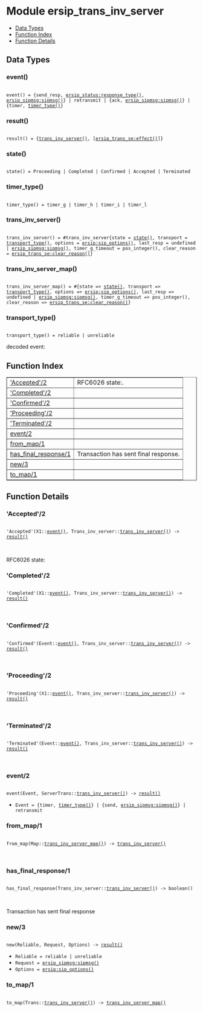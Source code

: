 

# Module ersip_trans_inv_server #
* [Data Types](#types)
* [Function Index](#index)
* [Function Details](#functions)

<a name="types"></a>

## Data Types ##




### <a name="type-event">event()</a> ###


<pre><code>
event() = {send_resp, <a href="ersip_status.md#type-response_type">ersip_status:response_type()</a>, <a href="ersip_sipmsg.md#type-sipmsg">ersip_sipmsg:sipmsg()</a>} | retransmit | {ack, <a href="ersip_sipmsg.md#type-sipmsg">ersip_sipmsg:sipmsg()</a>} | {timer, <a href="#type-timer_type">timer_type()</a>}
</code></pre>




### <a name="type-result">result()</a> ###


<pre><code>
result() = {<a href="#type-trans_inv_server">trans_inv_server()</a>, [<a href="ersip_trans_se.md#type-effect">ersip_trans_se:effect()</a>]}
</code></pre>




### <a name="type-state">state()</a> ###


<pre><code>
state() = Proceeding | Completed | Confirmed | Accepted | Terminated
</code></pre>




### <a name="type-timer_type">timer_type()</a> ###


<pre><code>
timer_type() = timer_g | timer_h | timer_i | timer_l
</code></pre>




### <a name="type-trans_inv_server">trans_inv_server()</a> ###


<pre><code>
trans_inv_server() = #trans_inv_server{state = <a href="#type-state">state()</a>, transport = <a href="#type-transport_type">transport_type()</a>, options = <a href="ersip.md#type-sip_options">ersip:sip_options()</a>, last_resp = undefined | <a href="ersip_sipmsg.md#type-sipmsg">ersip_sipmsg:sipmsg()</a>, timer_g_timeout = pos_integer(), clear_reason = <a href="ersip_trans_se.md#type-clear_reason">ersip_trans_se:clear_reason()</a>}
</code></pre>




### <a name="type-trans_inv_server_map">trans_inv_server_map()</a> ###


<pre><code>
trans_inv_server_map() = #{state =&gt; <a href="#type-state">state()</a>, transport =&gt; <a href="#type-transport_type">transport_type()</a>, options =&gt; <a href="ersip.md#type-sip_options">ersip:sip_options()</a>, last_resp =&gt; undefined | <a href="ersip_sipmsg.md#type-sipmsg">ersip_sipmsg:sipmsg()</a>, timer_g_timeout =&gt; pos_integer(), clear_reason =&gt; <a href="ersip_trans_se.md#type-clear_reason">ersip_trans_se:clear_reason()</a>}
</code></pre>




### <a name="type-transport_type">transport_type()</a> ###


<pre><code>
transport_type() = reliable | unreliable
</code></pre>

 decoded event:

<a name="index"></a>

## Function Index ##


<table width="100%" border="1" cellspacing="0" cellpadding="2" summary="function index"><tr><td valign="top"><a href="#Accepted-2">'Accepted'/2</a></td><td>RFC6026 state:.</td></tr><tr><td valign="top"><a href="#Completed-2">'Completed'/2</a></td><td></td></tr><tr><td valign="top"><a href="#Confirmed-2">'Confirmed'/2</a></td><td></td></tr><tr><td valign="top"><a href="#Proceeding-2">'Proceeding'/2</a></td><td></td></tr><tr><td valign="top"><a href="#Terminated-2">'Terminated'/2</a></td><td></td></tr><tr><td valign="top"><a href="#event-2">event/2</a></td><td></td></tr><tr><td valign="top"><a href="#from_map-1">from_map/1</a></td><td></td></tr><tr><td valign="top"><a href="#has_final_response-1">has_final_response/1</a></td><td>Transaction has sent final response.</td></tr><tr><td valign="top"><a href="#new-3">new/3</a></td><td></td></tr><tr><td valign="top"><a href="#to_map-1">to_map/1</a></td><td></td></tr></table>


<a name="functions"></a>

## Function Details ##

<a name="Accepted-2"></a>

### 'Accepted'/2 ###

<pre><code>
'Accepted'(X1::<a href="#type-event">event()</a>, Trans_inv_server::<a href="#type-trans_inv_server">trans_inv_server()</a>) -&gt; <a href="#type-result">result()</a>
</code></pre>
<br />

RFC6026 state:

<a name="Completed-2"></a>

### 'Completed'/2 ###

<pre><code>
'Completed'(X1::<a href="#type-event">event()</a>, Trans_inv_server::<a href="#type-trans_inv_server">trans_inv_server()</a>) -&gt; <a href="#type-result">result()</a>
</code></pre>
<br />

<a name="Confirmed-2"></a>

### 'Confirmed'/2 ###

<pre><code>
'Confirmed'(Event::<a href="#type-event">event()</a>, Trans_inv_server::<a href="#type-trans_inv_server">trans_inv_server()</a>) -&gt; <a href="#type-result">result()</a>
</code></pre>
<br />

<a name="Proceeding-2"></a>

### 'Proceeding'/2 ###

<pre><code>
'Proceeding'(X1::<a href="#type-event">event()</a>, Trans_inv_server::<a href="#type-trans_inv_server">trans_inv_server()</a>) -&gt; <a href="#type-result">result()</a>
</code></pre>
<br />

<a name="Terminated-2"></a>

### 'Terminated'/2 ###

<pre><code>
'Terminated'(Event::<a href="#type-event">event()</a>, Trans_inv_server::<a href="#type-trans_inv_server">trans_inv_server()</a>) -&gt; <a href="#type-result">result()</a>
</code></pre>
<br />

<a name="event-2"></a>

### event/2 ###

<pre><code>
event(Event, ServerTrans::<a href="#type-trans_inv_server">trans_inv_server()</a>) -&gt; <a href="#type-result">result()</a>
</code></pre>

<ul class="definitions"><li><code>Event = {timer, <a href="#type-timer_type">timer_type()</a>} | {send, <a href="ersip_sipmsg.md#type-sipmsg">ersip_sipmsg:sipmsg()</a>} | retransmit</code></li></ul>

<a name="from_map-1"></a>

### from_map/1 ###

<pre><code>
from_map(Map::<a href="#type-trans_inv_server_map">trans_inv_server_map()</a>) -&gt; <a href="#type-trans_inv_server">trans_inv_server()</a>
</code></pre>
<br />

<a name="has_final_response-1"></a>

### has_final_response/1 ###

<pre><code>
has_final_response(Trans_inv_server::<a href="#type-trans_inv_server">trans_inv_server()</a>) -&gt; boolean()
</code></pre>
<br />

Transaction has sent final response

<a name="new-3"></a>

### new/3 ###

<pre><code>
new(Reliable, Request, Options) -&gt; <a href="#type-result">result()</a>
</code></pre>

<ul class="definitions"><li><code>Reliable = reliable | unreliable</code></li><li><code>Request = <a href="ersip_sipmsg.md#type-sipmsg">ersip_sipmsg:sipmsg()</a></code></li><li><code>Options = <a href="ersip.md#type-sip_options">ersip:sip_options()</a></code></li></ul>

<a name="to_map-1"></a>

### to_map/1 ###

<pre><code>
to_map(Trans::<a href="#type-trans_inv_server">trans_inv_server()</a>) -&gt; <a href="#type-trans_inv_server_map">trans_inv_server_map()</a>
</code></pre>
<br />


